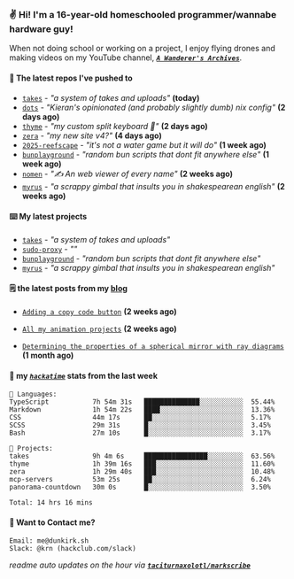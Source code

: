 ### ✌️ Hi! I'm a 16-year-old homeschooled programmer/wannabe hardware guy!

When not doing school or working on a project, I enjoy flying drones and making videos on my YouTube channel, [**_`A Wanderer's Archives`_**](https://youtube.com/@wanderer.archives).

#### 👷 The latest repos I've pushed to

- [`takes`](https://github.com/taciturnaxolotl/takes) - _"a system of takes and uploads"_ **(today)**
- [`dots`](https://github.com/taciturnaxolotl/dots) - _"Kieran's opinionated (and probably slightly dumb) nix config"_ **(2 days ago)**
- [`thyme`](https://github.com/taciturnaxolotl/thyme) - _"my custom split keyboard 🫶"_ **(2 days ago)**
- [`zera`](https://github.com/taciturnaxolotl/zera) - _"my new site v4?"_ **(4 days ago)**
- [`2025-reefscape`](https://github.com/df1317/2025-reefscape) - _"it's not a water game but it will do"_ **(1 week ago)**
- [`bunplayground`](https://github.com/taciturnaxolotl/bunplayground) - _"random bun scripts that dont fit anywhere else"_ **(1 week ago)**
- [`nomen`](https://github.com/aramshiva/nomen) - _"✍️ An web viewer of every name"_ **(2 weeks ago)**
- [`myrus`](https://github.com/taciturnaxolotl/myrus) - _"a scrappy gimbal that insults you in shakespearean english"_ **(2 weeks ago)**

#### ⌨️ My latest projects

- [`takes`](https://github.com/taciturnaxolotl/takes) - _"a system of takes and uploads"_
- [`sudo-proxy`](https://github.com/taciturnaxolotl/sudo-proxy) - _""_
- [`bunplayground`](https://github.com/taciturnaxolotl/bunplayground) - _"random bun scripts that dont fit anywhere else"_
- [`myrus`](https://github.com/taciturnaxolotl/myrus) - _"a scrappy gimbal that insults you in shakespearean english"_

#### 🗒️ the latest posts from my [blog](https://dunkirk.sh)

- [`Adding a copy code button`](https://dunkirk.sh/blog/adding-a-copy-button/) **(2 weeks ago)**

- [`All my animation projects`](https://dunkirk.sh/blog/my-animations/) **(2 weeks ago)**

- [`Determining the properties of a spherical mirror with ray diagrams`](https://dunkirk.sh/blog/spherical-ray-diagrams/) **(1 month ago)**



#### 📡 my [_`hackatime`_](https://waka.hackclub.com) stats from the last week

```text
💾 Languages:
TypeScript           7h 54m 31s   ██████████████░░░░░░░░░░░  55.44%
Markdown             1h 54m 22s   ████░░░░░░░░░░░░░░░░░░░░░  13.36%
CSS                  44m 17s      ██░░░░░░░░░░░░░░░░░░░░░░░  5.17%
SCSS                 29m 31s      █░░░░░░░░░░░░░░░░░░░░░░░░  3.45%
Bash                 27m 10s      █░░░░░░░░░░░░░░░░░░░░░░░░  3.17%

💼 Projects:
takes                9h 4m 6s     ████████████████░░░░░░░░░  63.56%
thyme                1h 39m 16s   ███░░░░░░░░░░░░░░░░░░░░░░  11.60%
zera                 1h 29m 40s   ███░░░░░░░░░░░░░░░░░░░░░░  10.48%
mcp-servers          53m 25s      ██░░░░░░░░░░░░░░░░░░░░░░░  6.24%
panorama-countdown   30m 0s       █░░░░░░░░░░░░░░░░░░░░░░░░  3.50%

Total: 14 hrs 16 mins
```

#### 📮 Want to Contact me?

```text
Email: me@dunkirk.sh
Slack: @krn (hackclub.com/slack)
```

_readme auto updates on the hour via [**`taciturnaxolotl/markscribe`**](https://github.com/taciturnaxolotl/markscribe)_
